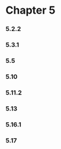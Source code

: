 # Chapter 5

### 5.2.2



### 5.3.1



### 5.5



### 5.10



### 5.11.2



### 5.13



### 5.16.1



### 5.17